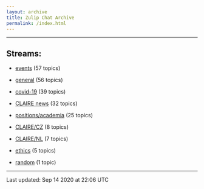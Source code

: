```yaml
---
layout: archive
title: Zulip Chat Archive
permalink: /index.html
---
```


---

## Streams:

* [events](stream/201207-events/index.html) (57 topics)

* [general](stream/201199-general/index.html) (56 topics)

* [covid-19](stream/226112-covid-19/index.html) (39 topics)

* [CLAIRE news](stream/201957-CLAIRE-news/index.html) (32 topics)

* [positions/academia](stream/203258-positions/academia/index.html) (25 topics)

* [CLAIRE/CZ](stream/203399-CLAIRE/CZ/index.html) (8 topics)

* [CLAIRE/NL](stream/203255-CLAIRE/NL/index.html) (7 topics)

* [ethics](stream/228366-ethics/index.html) (5 topics)

* [random](stream/202125-random/index.html) (1 topic)

<hr><p>Last updated: Sep 14 2020 at 22:06 UTC</p>